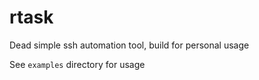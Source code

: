 # rtask
Dead simple ssh automation tool, build for personal usage

See `examples` directory for usage
